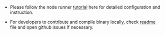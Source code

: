 * Please follow the node runner [tutorial](https://medium.com/dos-network/instructions-of-launching-a-node-in-dos-network-932e73a91a75) here for detailed configuration and instruction.

* For developers to contribute and compile binary locally, check [readme](https://github.com/DOSNetwork/core/blob/master/README.md) file and open github issues if necessary.

